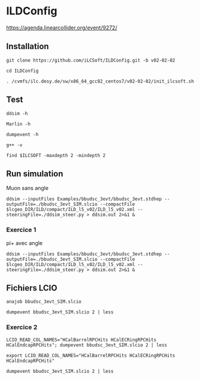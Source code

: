# ILDConfig

https://agenda.linearcollider.org/event/9272/

## Installation
```
git clone https://github.com/iLCSoft/ILDConfig.git -b v02-02-02
```
```
cd ILDConfig
```
```
. /cvmfs/ilc.desy.de/sw/x86_64_gcc82_centos7/v02-02-02/init_ilcsoft.sh
```

## Test 
```
ddsim -h
```
```
Marlin -h
```
```
dumpevent -h 
```
```
g++ -v
```
```
find $ILCSOFT -maxdepth 2 -mindepth 2
```

## Run simulation
Muon sans angle
```
ddsim --inputFiles Examples/bbudsc_3evt/bbudsc_3evt.stdhep --outputFile=./bbudsc_3evt_SIM.slcio --compactFile $lcgeo_DIR/ILD/compact/ILD_l5_v02/ILD_l5_v02.xml --steeringFile=./ddsim_steer.py > ddsim.out 2>&1 &    
```

### Exercice 1
pi+ avec angle
```
ddsim --inputFiles Examples/bbudsc_3evt/bbudsc_3evt.stdhep --outputFile=./bbudsc_3evt_SIM.slcio --compactFile $lcgeo_DIR/ILD/compact/ILD_l5_v02/ILD_l5_v02.xml --steeringFile=./ddsim_steer.py > ddsim.out 2>&1 &    
```

## Fichiers LCIO
```
anajob bbudsc_3evt_SIM.slcio
```
```
dumpevent bbudsc_3evt_SIM.slcio 2 | less
```

### Exercice 2
``` 
LCIO_READ_COL_NAMES="HCalBarrelRPCHits HCalECRingRPCHits HCalEndcapRPCHits"; dumpevent bbudsc_3evt_SIM.slcio 2 | less
```
```
export LCIO_READ_COL_NAMES="HCalBarrelRPCHits HCalECRingRPCHits HCalEndcapRPCHits"
```
```
dumpevent bbudsc_3evt_SIM.slcio 2 | less
```


